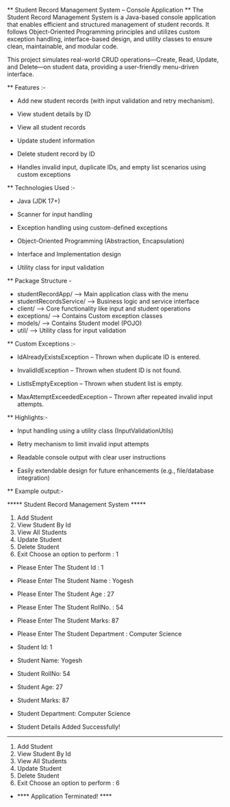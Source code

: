 ** Student Record Management System – Console Application **
The Student Record Management System is a Java-based console application that enables efficient and structured management of student records. 
It follows Object-Oriented Programming principles and utilizes custom exception handling, interface-based design, and utility classes to ensure clean, maintainable, and modular code.

This project simulates real-world CRUD operations—Create, Read, Update, and Delete—on student data, providing a user-friendly menu-driven interface.
 
** Features :-

- Add new student records (with input validation and retry mechanism).

- View student details by ID

- View all student records

- Update student information

- Delete student record by ID

- Handles invalid input, duplicate IDs, and empty list scenarios using custom exceptions


**  Technologies Used :-
- Java (JDK 17+)

- Scanner for input handling

- Exception handling using custom-defined exceptions

- Object-Oriented Programming (Abstraction, Encapsulation)

- Interface and Implementation design

- Utility class for input validation

** Package Structure -

- studentRecordApp/ -->    Main application class with the menu
- studentRecordsService/ -->  Business logic and service interface
- client/         -->        Core functionality like input and student operations
- exceptions/     -->       Contains Custom exception classes
- models/        -->          Contains Student model (POJO)
- util/        -->            Utility class for input validation

** Custom Exceptions :-

- IdAlreadyExistsException – Thrown when duplicate ID is entered.

- InvalidIdException – Thrown when student ID is not found.

- ListIsEmptyException – Thrown when student list is empty.

- MaxAttemptExceededException – Thrown after repeated invalid input attempts.

** Highlights:-

- Input handling using a utility class (InputValidationUtils)

- Retry mechanism to limit invalid input attempts

- Readable console output with clear user instructions

- Easily extendable design for future enhancements (e.g., file/database integration)

** Example output:-

***** Student Record Management System *****
1. Add Student
2. View Student By Id
3. View All Students
4. Update Student
5. Delete Student
6. Exit
   Choose an option to perform :
   1

- Please Enter The Student Id :
   1
- Please Enter The Student Name :
   Yogesh
- Please Enter The Student Age :
   27
- Please Enter The Student RollNo. :
   54
- Please Enter The Student Marks:
   87
- Please Enter The Student Department :
   Computer Science

- Student Id: 1
- Student Name: Yogesh
- Student RollNo: 54
- Student Age: 27
- Student Marks: 87
- Student Department: Computer Science 
- Student Details Added Successfully!
-------------------------------------
1. Add Student
2. View Student By Id
3. View All Students
4. Update Student
5. Delete Student
6. Exit
   Choose an option to perform :
   6
- **** Application Terminated! ****
